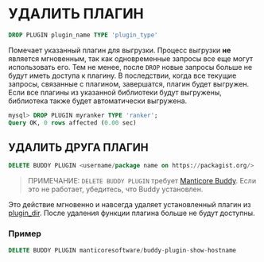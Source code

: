 # УДАЛИТЬ ПЛАГИН

```sql
DROP PLUGIN plugin_name TYPE 'plugin_type'
```

Помечает указанный плагин для выгрузки. Процесс выгрузки **не** является мгновенным, так как одновременные запросы все еще могут использовать его. Тем не менее, после `DROP` новые запросы больше не будут иметь доступа к плагину. В последствии, когда все текущие запросы, связанные с плагином, завершатся, плагин будет выгружен. Если все плагины из указанной библиотеки будут выгружены, библиотека также будет автоматически выгружена.

```sql
mysql> DROP PLUGIN myranker TYPE 'ranker';
Query OK, 0 rows affected (0.00 sec)
```

## УДАЛИТЬ ДРУГА ПЛАГИН

<!-- example delete_buddy_plugin -->

```sql
DELETE BUDDY PLUGIN <username/package name on https://packagist.org/>
```

> ПРИМЕЧАНИЕ: `DELETE BUDDY PLUGIN` требует [Manticore Buddy](../Installation/Manticore_Buddy.md). Если это не работает, убедитесь, что Buddy установлен.

Это действие мгновенно и навсегда удаляет установленный плагин из [plugin_dir](../../Server_settings/Common.md#plugin_dir). После удаления функции плагина больше не будут доступны.

<!-- intro -->
### Пример

<!-- request Example -->
```sql
DELETE BUDDY PLUGIN manticoresoftware/buddy-plugin-show-hostname
```

<!-- end -->
<!-- proofread -->
